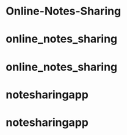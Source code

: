# Online-Notes-Sharing
# online_notes_sharing
# online_notes_sharing
# notesharingapp
# notesharingapp
